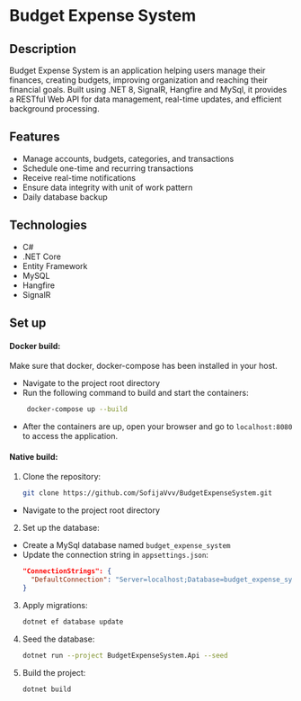 
# Budget Expense System

## Description

Budget Expense System is an application helping users manage their finances, creating budgets, improving organization and reaching their financial goals. Built using .NET 8, SignalR, Hangfire and MySql, it provides a RESTful Web API for data management, real-time updates, and efficient background processing.

## Features

- Manage accounts, budgets, categories, and transactions
- Schedule one-time and recurring transactions
- Receive real-time notifications
- Ensure data integrity with unit of work pattern
- Daily database backup

## Technologies

- C#
- .NET Core
- Entity Framework 
- MySQL
- Hangfire
- SignalR

## Set up

#### Docker build:
Make sure that docker, docker-compose has been installed in your host.

- Navigate to the project root directory
- Run the following command to build and start the containers:
   ```sh
    docker-compose up --build
    ```
- After the containers are up, open your browser and go to `localhost:8080` to access the application.

#### Native build:
1. Clone the repository:
    ```sh
    git clone https://github.com/SofijaVvv/BudgetExpenseSystem.git
    ```
- Navigate to the project root directory

2. Set up the database:
- Create a MySql database named `budget_expense_system`
- Update the connection string in `appsettings.json`:
  ```json
  "ConnectionStrings": {
    "DefaultConnection": "Server=localhost;Database=budget_expense_system;User=root;Password=yourpassword;"
  }
  ```
3. Apply migrations:
    ```sh
    dotnet ef database update
    ```

4. Seed the database:
    ```sh
    dotnet run --project BudgetExpenseSystem.Api --seed
    ```
5. Build the project:
    ```sh
    dotnet build
    ```
